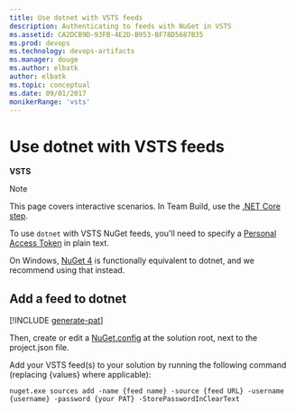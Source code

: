 ```yaml
---
title: Use dotnet with VSTS feeds
description: Authenticating to feeds with NuGet in VSTS
ms.assetid: CA2DCB9D-93FB-4E2D-B953-BF78D5687B35
ms.prod: devops
ms.technology: devops-artifacts
ms.manager: douge
ms.author: elbatk
author: elbatk
ms.topic: conceptual
ms.date: 09/01/2017
monikerRange: 'vsts'
---
```


# Use dotnet with VSTS feeds

**VSTS**

> [!NOTE]
> This page covers interactive scenarios. In Team Build, use the [.NET Core step](../../pipelines/tasks/build/dotnet-core.md). 

To use `dotnet` with VSTS NuGet feeds, you'll need to specify a [Personal Access Token](../../organizations/accounts/use-personal-access-tokens-to-authenticate.md) in plain text. 

On Windows, [NuGet 4](nuget-exe.md) is functionally equivalent to dotnet, and we recommend using that instead.

## Add a feed to dotnet
[!INCLUDE [generate-pat](../_shared/generate-pat.md)]

Then, create or edit a [NuGet.config](http://docs.nuget.org/Consume/NuGet-Config-File#config-file-reference) at the solution root, next to the project.json file.

Add your VSTS feed(s) to your solution by running the following command (replacing {values} where applicable):

```
nuget.exe sources add -name {feed name} -source {feed URL} -username {username} -password {your PAT} -StorePasswordInClearText
```
